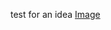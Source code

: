 test for an idea
[Image](https://www.oxfordwebstudio.com/user/pages/06.da-li-znate/sta-je-link/sta-je-link.jpg)